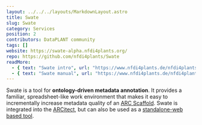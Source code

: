 ```yaml
---
layout: ../../../layouts/MarkdownLayout.astro
title: Swate
slug: Swate
category: Services
position: 2
contributors: DataPLANT community
tags: []
website: https://swate-alpha.nfdi4plants.org/
repo: https://github.com/nfdi4plants/Swate
readMore:
  - { text: "Swate intro", url: "https://www.nfdi4plants.de/nfdi4plants.knowledgebase/docs/implementation/Swate.html" }
  - { text: "Swate manual", url: "https://www.nfdi4plants.de/nfdi4plants.knowledgebase/docs/SwateManual/index.html" }
---
```


Swate is a tool for **ontology-driven metadata annotation**.
It provides a familiar, spreadsheet-like work environment that makes it easy to incrementally increase metadata quality of an [ARC Scaffold]({{INTERNAL_DEV_REPRESENTATION_ARC_SCAFFOLD}}).
Swate is integrated into the [ARCitect](#ARCitect), but can also be used as a [standalone-web based tool]({{DATAPLANT_SWATE_ALPHA}}).
